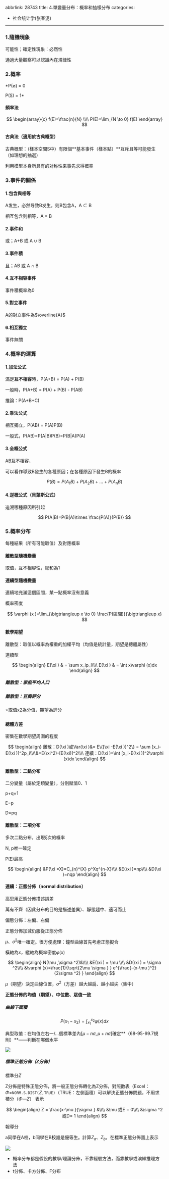abbrlink: 28743
title: 4.單變量分布：概率和抽樣分布
categories:
  - 社会统计学(张春泥)
---
### 1.隨機現象

可能性；確定性現象：必然性

通過大量觀察可以認識內在規律性

### 2.概率

*P(∅) = 0

P(S) = 1*

#### 頻率法

$$
\begin{array}{c}
f(E)=\frac{n}{N} \\\\
P(E)=\lim_{N \to 0} f(E)
\end{array}
$$

#### 古典法（適用於古典概型）

古典概型：（樣本空間S中）有限個**基本事件（樣本點）**互斥且等可能發生（如理想的抽選）

利用模型本身所具有的对称性来事先求得概率

### 3.事件的關係

#### 1.包含與相等

A发生，必然导致B发生，则B包含A，A ⊂ B

相互包含则相等，A = B

#### 2.事件和

或；A+B 或 A ∪ B

#### 3.事件積

且；AB 或 A ∩ B

#### 4.互不相容事件

事件積概率為0

#### 5.對立事件

A的對立事件為$\overline{A}$

#### 6.相互獨立

事件無關

### 4.概率的運算

#### 1.加法公式

滿足**互不相容**時，P(A+B) = P(A) + P(B)

一般時，P(A+B) = P(A) + P(B) - P(AB)

推論：P(A+B+C)

#### 2.乘法公式

相互獨立，P(AB) = P(A)P(B)

一般式，P(AB)=P(A|B)P(B)=P(B|A)P(A)

#### 3.全概公式

AB互不相容，

可以看作導致B發生的各種原因；在各種原因下發生B的概率

$$
P(B)=P(A_1B)+P(A_2B)+...+P(A_nB)
$$

#### 4.逆概公式（貝葉斯公式）

追溯哪種原因所引起

$$
P(A|B)=P(B|A)\times \frac{P(A)}{P(B)} 
$$

### 5.概率分布

每種結果（所有可能取值）及對應概率

#### 離散型隨機變量

取值，互不相容性，總和為1

#### 連續型隨機變量

連續地充滿這個區間，某一點概率沒有意義

概率密度

$$
\varphi (x )=\lim_{\bigtriangleup x \to 0} \frac{P(區間)}{\bigtriangleup x} 
$$
#### 數學期望

離散型：取值以概率為權重的加權平均（均值是統計量，期望是總體屬性）

連續型

$$
\begin{align}
E(\xi ) & = \sum x_ip_i\\\\
E(\xi ) & = \int x\varphi (x)dx
\end{align}
$$

##### 離散型：家庭平均人口

##### 離散型：豆瓣評分

⭐️取值x2為分值，期望為評分

#### 總體方差

密集在數學期望周圍的程度

$$
\begin{align}
離散：D(\xi )或Var(\xi )&= E\{[\xi -E(\xi )]^2\} = \sum [x_i-E(\xi )]^2p_i\\\\&=E(\xi^2)-[E(\xi)]^2\\\\
連續：D(\xi )=\int [x_i-E(\xi )]^2\varphi (x)dx 
\end{align}
$$

#### 離散型：二點分布

二分變量（屬於定類變量），分別賦值0、1

p+q=1

E=p

D=pq 

#### 離散型：二項分布

多次二點分布，出現$\xi$次的概率

N, p唯一確定

P(E)最高

$$
\begin{align}
&P(\xi =X)=C_{n}^{X} p^Xq^{n-X}\\\\
&E(\xi )=np\\\\
&D(\xi )=nqp
\end{align}
$$

#### 連續：正態分佈（normal distribution）

高思用正態分佈描述誤差

萬有不齊（因此分布的目的是描述差異）、靜態趨中、適可而止

偏態分佈：左偏、右偏

正態分佈加減仍服從正態分佈

$\mu、\sigma^2$唯一確定。很方便處理：鐘型曲線首先考慮正態擬合

橫軸為$x$，縱軸為概率密度$\varphi (x)$

$$
\begin{align}
N(\mu ,\sigma ^2)&\\\\
&E(\xi ) = \mu \\\\
&D(\xi ) = \sigma ^2\\\\
&\varphi (x)=\frac{1}{\sqrt{2\mu \sigma } } e^{\frac{-(x-\mu )^2}{2\sigma ^2} }
\end{align}
$$

$\mu$（期望）決定曲線位置，$\sigma^2$（方差）越大越扁、越小越尖（集中）

**正態分佈的均值（期望）、中位數、眾值一致**

##### 曲線下面積

$$
P(x_1-x_2)=\int_{x_1}^{x_2} \varphi (x)dx
$$

典型取值：在均值左右一/...個標準差內$[\mu -n\sigma ,\mu +n\sigma ]$確定**（68-95-99.7規則）**——判斷在哪個水平

![](IMG_3429.jpeg)

##### 標準正態分佈（Z分佈）

標準分$Z$

Z分佈是特殊正態分佈，將一般正態分佈轉化為Z分佈，對照數表（Excel：$\Phi =$`NORM.S.DIST(`$Z$`,TRUE)`（TRUE：左側面積）可以解決正態分佈問題，不用求積分（$\Phi —Z$）
表示

$$
\begin{align}
Z = \frac{x-\mu }{\sigma } &\\\\
&\mu 或E = 0\\\\
&\sigma ^2 或D= 1
\end{align}
$$

報導分

a同學在A校，b同學在B校誰是優等生。計算$Z_a$、$Z_b$，在標準正態分佈圖上表示

![](IMG_3428.jpeg)

- 概率分布都是假設的數學/理論分佈，不靠經驗方法，而靠數學或演繹推理方法
- t分佈、卡方分佈、F分布
